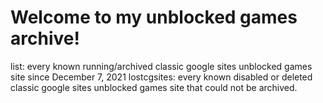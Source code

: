 # Welcome to my unblocked games archive!
list: every known running/archived classic google sites unblocked games site since December 7, 2021
lostcgsites: every known disabled or deleted classic google sites unblocked games site that could not be archived.
